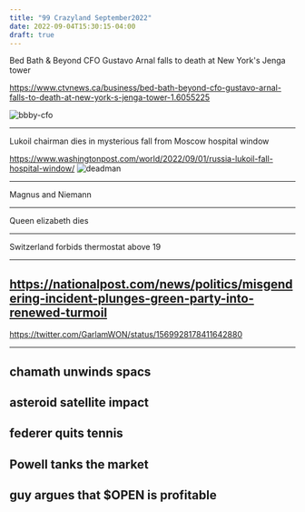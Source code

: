 ```yaml
---
title: "99 Crazyland September2022"
date: 2022-09-04T15:30:15-04:00
draft: true
---
```


Bed Bath & Beyond CFO Gustavo Arnal falls to death at New York's Jenga tower

https://www.ctvnews.ca/business/bed-bath-beyond-cfo-gustavo-arnal-falls-to-death-at-new-york-s-jenga-tower-1.6055225

![bbby-cfo](/images/bbby-cfo.png)

----

Lukoil chairman dies in mysterious fall from Moscow hospital window

https://www.washingtonpost.com/world/2022/09/01/russia-lukoil-fall-hospital-window/
![deadman](/images/deadman.webp)

----

Magnus and Niemann

----

Queen elizabeth dies

----

Switzerland forbids thermostat above 19

----

https://nationalpost.com/news/politics/misgendering-incident-plunges-green-party-into-renewed-turmoil
----

https://twitter.com/GarlamWON/status/1569928178411642880

----

chamath unwinds spacs
----

asteroid satellite impact
----

federer quits tennis
----

Powell tanks the market
----

guy argues that $OPEN is profitable
----
